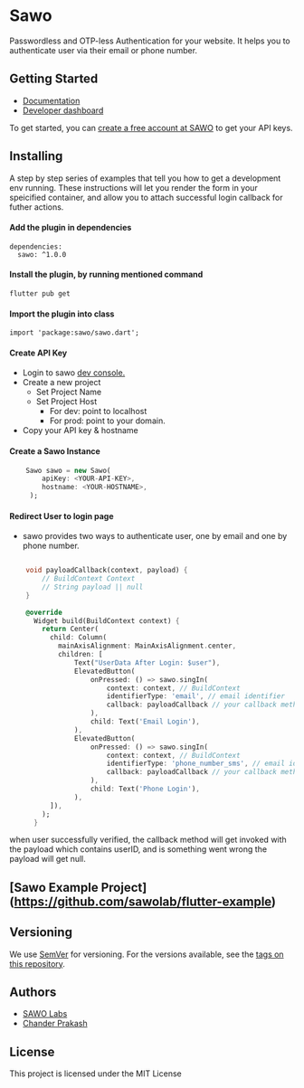 # Sawo
Passwordless and OTP-less Authentication for your website. It helps you to authenticate user via their email or phone number.

## Getting Started
* [Documentation](http://docs.sawolabs.com/sawo)
* [Developer dashboard](http://dev.sawolabs.com/)

To get started, you can [create a free account at SAWO](http://dev.sawolabs.com/) to get your API keys.

## Installing

A step by step series of examples that tell you how to get a development env running. These instructions will let you render the form in your speicified container, and allow you to attach successful login callback for futher actions.

#### Add the plugin in dependencies

```
dependencies:
  sawo: ^1.0.0
```

#### Install the plugin, by running mentioned command

```
flutter pub get
```

#### Import the plugin into class
```
import 'package:sawo/sawo.dart';
```

#### Create API Key
* Login to sawo [dev console.](dev.sawolabs.com)
* Create a new project
    * Set Project Name
    * Set Project Host
        *  For dev: point to localhost
        *  For prod: point to your domain.
*  Copy your API key & hostname

#### Create a Sawo Instance
```dart
    Sawo sawo = new Sawo(
        apiKey: <YOUR-API-KEY>,
        hostname: <YOUR-HOSTNAME>,
     );
```


#### Redirect User to login page
* sawo provides two ways to authenticate user, one by email and one by phone number.

```dart

    void payloadCallback(context, payload) {
        // BuildContext Context
        // String payload || null
    }
    
    @override
      Widget build(BuildContext context) {
        return Center(
          child: Column(
            mainAxisAlignment: MainAxisAlignment.center, 
            children: [
                Text("UserData After Login: $user"),
                ElevatedButton(
                    onPressed: () => sawo.singIn(
                        context: context, // BuildContext
                        identifierType: 'email', // email identifier
                        callback: payloadCallback // your callback method to receive a user payload
                    ),
                    child: Text('Email Login'),
                ),
                ElevatedButton(
                    onPressed: () => sawo.singIn(
                        context: context, // BuildContext
                        identifierType: 'phone_number_sms', // email identifier
                        callback: payloadCallback // your callback method to receive a user payload
                    ),
                    child: Text('Phone Login'),
                ),
          ]),
        );
      }
```

when user successfully verified, the callback method will get invoked with the payload which contains userID, and is something went wrong the payload will get null.

## [Sawo Example Project] (https://github.com/sawolab/flutter-example)

## Versioning

We use [SemVer](http://semver.org/) for versioning. For the versions available, see the [tags on this repository](https://github.com/your/project/tags). 

## Authors
* [SAWO Labs](https://github.com/sawolab)
* [Chander Prakash](https://github.com/chander-prakash)

## License

This project is licensed under the MIT License